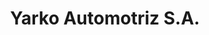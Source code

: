 ---
title: "Yarko Automotriz S.A."
url: /santa-barbara/yarko-automotriz-s-a/
shop: reparación de automóviles
---